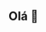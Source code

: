 ## Olá 👋

<!--
**nobrevitor/nobrevitor** is a ✨ _special_ ✨ repository because its `README.md` (this file) appears on your GitHub profile.

Here are some ideas to get you started:

- 🔭 I’m currently working on ...
- 🌱 Aprimorando meus conhecimentos em Python, Machine Learning e SQL com ênfase em aplicações voltadas a ciência de dados
- 👯 Em busca de um primeiro emprego na área de ciência de dados.
- 🤔 I’m looking for help with ...
- 💬 Ask me about ...
- 📫 How to reach me: ...
- 😄 Pronouns: ...
- ⚡ Fun fact: ...
-->
